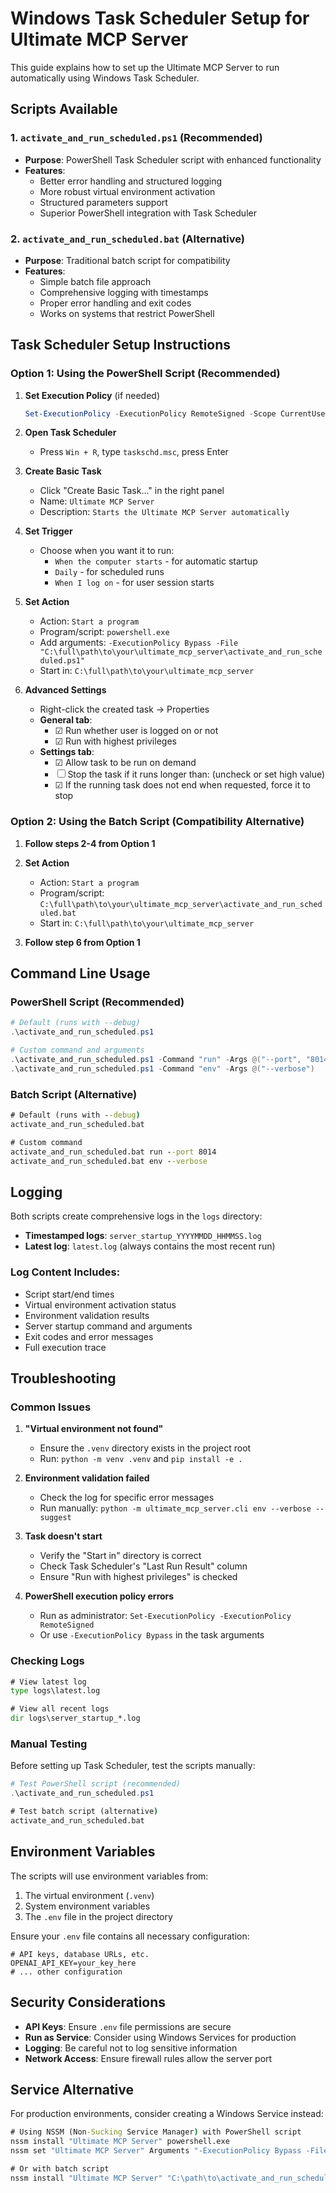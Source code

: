 # Windows Task Scheduler Setup for Ultimate MCP Server

This guide explains how to set up the Ultimate MCP Server to run automatically using Windows Task Scheduler.

## Scripts Available

### 1. `activate_and_run_scheduled.ps1` (Recommended)
- **Purpose**: PowerShell Task Scheduler script with enhanced functionality
- **Features**:
  - Better error handling and structured logging
  - More robust virtual environment activation
  - Structured parameters support
  - Superior PowerShell integration with Task Scheduler

### 2. `activate_and_run_scheduled.bat` (Alternative)
- **Purpose**: Traditional batch script for compatibility
- **Features**: 
  - Simple batch file approach
  - Comprehensive logging with timestamps
  - Proper error handling and exit codes
  - Works on systems that restrict PowerShell

## Task Scheduler Setup Instructions

### Option 1: Using the PowerShell Script (Recommended)

1. **Set Execution Policy** (if needed)
   ```powershell
   Set-ExecutionPolicy -ExecutionPolicy RemoteSigned -Scope CurrentUser
   ```

2. **Open Task Scheduler**
   - Press `Win + R`, type `taskschd.msc`, press Enter

3. **Create Basic Task**
   - Click "Create Basic Task..." in the right panel
   - Name: `Ultimate MCP Server`
   - Description: `Starts the Ultimate MCP Server automatically`

4. **Set Trigger**
   - Choose when you want it to run:
     - `When the computer starts` - for automatic startup
     - `Daily` - for scheduled runs
     - `When I log on` - for user session starts

5. **Set Action**
   - Action: `Start a program`
   - Program/script: `powershell.exe`
   - Add arguments: `-ExecutionPolicy Bypass -File "C:\full\path\to\your\ultimate_mcp_server\activate_and_run_scheduled.ps1"`
   - Start in: `C:\full\path\to\your\ultimate_mcp_server`

6. **Advanced Settings**
   - Right-click the created task → Properties
   - **General tab**:
     - ☑ Run whether user is logged on or not
     - ☑ Run with highest privileges
   - **Settings tab**:
     - ☑ Allow task to be run on demand
     - ☐ Stop the task if it runs longer than: (uncheck or set high value)
     - ☑ If the running task does not end when requested, force it to stop

### Option 2: Using the Batch Script (Compatibility Alternative)

1. **Follow steps 2-4 from Option 1**

2. **Set Action**
   - Action: `Start a program`
   - Program/script: `C:\full\path\to\your\ultimate_mcp_server\activate_and_run_scheduled.bat`
   - Start in: `C:\full\path\to\your\ultimate_mcp_server`

3. **Follow step 6 from Option 1**

## Command Line Usage

### PowerShell Script (Recommended)
```powershell
# Default (runs with --debug)
.\activate_and_run_scheduled.ps1

# Custom command and arguments
.\activate_and_run_scheduled.ps1 -Command "run" -Args @("--port", "8014")
.\activate_and_run_scheduled.ps1 -Command "env" -Args @("--verbose")
```

### Batch Script (Alternative)
```cmd
# Default (runs with --debug)
activate_and_run_scheduled.bat

# Custom command
activate_and_run_scheduled.bat run --port 8014
activate_and_run_scheduled.bat env --verbose
```

## Logging

Both scripts create comprehensive logs in the `logs` directory:

- **Timestamped logs**: `server_startup_YYYYMMDD_HHMMSS.log`
- **Latest log**: `latest.log` (always contains the most recent run)

### Log Content Includes:
- Script start/end times
- Virtual environment activation status
- Environment validation results
- Server startup command and arguments
- Exit codes and error messages
- Full execution trace

## Troubleshooting

### Common Issues

1. **"Virtual environment not found"**
   - Ensure the `.venv` directory exists in the project root
   - Run: `python -m venv .venv` and `pip install -e .`

2. **Environment validation failed**
   - Check the log for specific error messages
   - Run manually: `python -m ultimate_mcp_server.cli env --verbose --suggest`

3. **Task doesn't start**
   - Verify the "Start in" directory is correct
   - Check Task Scheduler's "Last Run Result" column
   - Ensure "Run with highest privileges" is checked

4. **PowerShell execution policy errors**
   - Run as administrator: `Set-ExecutionPolicy -ExecutionPolicy RemoteSigned`
   - Or use `-ExecutionPolicy Bypass` in the task arguments

### Checking Logs

```cmd
# View latest log
type logs\latest.log

# View all recent logs
dir logs\server_startup_*.log
```

### Manual Testing

Before setting up Task Scheduler, test the scripts manually:

```powershell
# Test PowerShell script (recommended)
.\activate_and_run_scheduled.ps1
```

```cmd
# Test batch script (alternative)
activate_and_run_scheduled.bat
```

## Environment Variables

The scripts will use environment variables from:
1. The virtual environment (`.venv`)
2. System environment variables
3. The `.env` file in the project directory

Ensure your `.env` file contains all necessary configuration:
```env
# API keys, database URLs, etc.
OPENAI_API_KEY=your_key_here
# ... other configuration
```

## Security Considerations

- **API Keys**: Ensure `.env` file permissions are secure
- **Run as Service**: Consider using Windows Services for production
- **Logging**: Be careful not to log sensitive information
- **Network Access**: Ensure firewall rules allow the server port

## Service Alternative

For production environments, consider creating a Windows Service instead:
```cmd
# Using NSSM (Non-Sucking Service Manager) with PowerShell script
nssm install "Ultimate MCP Server" powershell.exe
nssm set "Ultimate MCP Server" Arguments "-ExecutionPolicy Bypass -File \"C:\path\to\activate_and_run_scheduled.ps1\""

# Or with batch script
nssm install "Ultimate MCP Server" "C:\path\to\activate_and_run_scheduled.bat"
``` 
